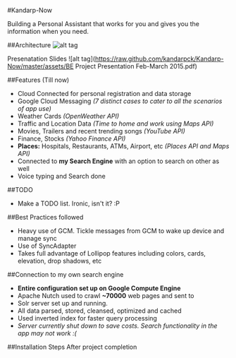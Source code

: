 #Kandarp-Now

Building a Personal Assistant that works for you and gives you the information when you need. 

##Architecture
![alt tag](https://raw.github.com/kandarpck/Kandarp-Now/master/assets/architecture.png)

Presenatation Slides
![alt tag](https://raw.github.com/kandarpck/Kandarp-Now/master/assets/BE Project Presentation Feb-March 2015.pdf)

##Features (Till now)
- Cloud Connected for personal registration and data storage
- Google Cloud Messaging *(7 distinct cases to cater to all the scenarios of app use)*
- Weather Cards *(OpenWeather API)*
- Traffic and Location Data *(Time to home and work using Maps API)*
- Movies, Trailers and recent trending songs *(YouTube API)*
- Finance, Stocks *(Yahoo Finance API)*
- **Places:** Hospitals, Restaurants, ATMs, Airport, etc *(Places API and Maps API)*
- Connected to **my Search Engine** with an option to search on other as well
- Voice typing and Search done

##TODO
- Make a TODO list. Ironic, isn't it? :P

##Best Practices followed
- Heavy use of GCM. Tickle messages from GCM to wake up device and manage sync
- Use of SyncAdapter
- Takes full advantage of Lollipop features including colors, cards, elevation, drop shadows, etc

##Connection to my own search engine
- **Entire configuration set up on Google Compute Engine**
- Apache Nutch used to crawl **~70000** web pages and sent to 
- Solr server set up and running.
- All data parsed, stored, cleansed, optimized and cached
- Used inverted index for faster query processing
- *Server currently shut down to save costs. Search functionality in the app may not work :(*

##Installation Steps
After project completion
